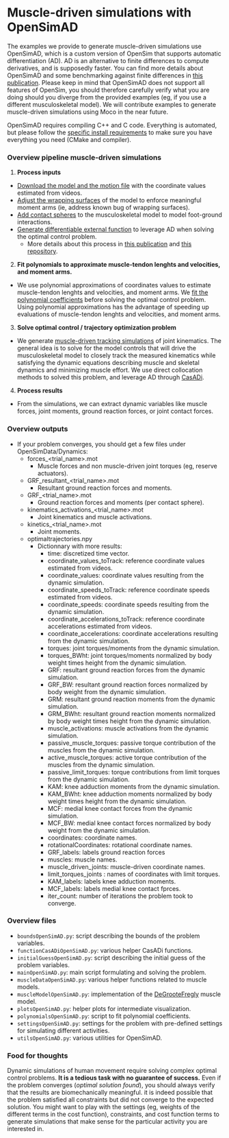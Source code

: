 # Muscle-driven simulations with OpenSimAD

The examples we provide to generate muscle-driven simulations use OpenSimAD, which is a custom version of OpenSim that supports automatic differentiation (AD). AD is an alternative to finite differences to compute derivatives, and is supposedly faster. You can find more details about OpenSimAD and some benchmarking against finite differences in [this publication](https://journals.plos.org/plosone/article/comments?id=10.1371/journal.pone.0217730). Please keep in mind that OpenSimAD does not support all features of OpenSim, you should therefore carefully verify what you are doing should you diverge from the provided examples (eg, if you use a different musculoskeletal model). We will contribute examples to generate muscle-driven simulations using Moco in the near future.

OpenSimAD requires compiling C++ and C code. Everything is automated, but please follow the [specific install requirements](https://github.com/stanfordnmbl/opencap-processing#install-requirements-to-run-muscle-driven-simulations) to make sure you have everything you need (CMake and compiler).

### Overview pipeline muscle-driven simulations
1. **Process inputs**
  - [Download the model and the motion file](https://github.com/stanfordnmbl/opencap-processing/blob/main/UtilsDynamicSimulations/OpenSimAD/utilsOpenSimAD.py#L1912) with the coordinate values estimated from videos.
  - [Adjust the wrapping surfaces](https://github.com/stanfordnmbl/opencap-processing/blob/main/UtilsDynamicSimulations/OpenSimAD/utilsOpenSimAD.py#L1917) of the model to enforce meaningful moment arms (ie, address known bug of wrapping surfaces).
  - [Add contact spheres](https://github.com/stanfordnmbl/opencap-processing/blob/main/UtilsDynamicSimulations/OpenSimAD/utilsOpenSimAD.py#L1919) to the musculoskeletal model to model foot-ground interactions.
  - [Generate differentiable external function](https://github.com/stanfordnmbl/opencap-processing/blob/main/UtilsDynamicSimulations/OpenSimAD/utilsOpenSimAD.py#L1921) to leverage AD when solving the optimal control problem.
    - More details about this process in [this publication](https://journals.plos.org/plosone/article/comments?id=10.1371/journal.pone.0217730) and [this repository](https://github.com/antoinefalisse/opensimAD).
2. **Fit polynomials to approximate muscle-tendon lenghts and velocities, and moment arms.**
  - We use polynomial approximations of coordinates values to estimate muscle-tendon lenghts and velocities, and moment arms. We [fit the polynomial coefficients](https://github.com/stanfordnmbl/opencap-processing/blob/main/UtilsDynamicSimulations/OpenSimAD/mainOpenSimAD.py#L541) before solving the optimal control problem. Using polynomial approximations has the advantage of speeding up evaluations of muscle-tendon lenghts and velocities, and moment arms.
3. **Solve optimal control / trajectory optimization problem**
- We generate [muscle-driven tracking simulations](https://github.com/stanfordnmbl/opencap-processing/blob/main/UtilsDynamicSimulations/OpenSimAD/mainOpenSimAD.py#L999) of joint kinematics. The general idea is to solve for the model controls that will drive the musculoskeletal model to closely track the measured kinematics while satisfying the dynamic equations describing muscle and skeletal dynamics and minimizing muscle effort. We use direct collocation methods to solved this problem, and leverage AD through [CasADi](https://web.casadi.org/).
4. **Process results**
- From the simulations, we can extract dynamic variables like muscle forces, joint moments, ground reaction forces, or joint contact forces.

### Overview outputs
- If your problem converges, you should get a few files under OpenSimData/Dynamics:
  - forces_<trial_name>.mot
    - Muscle forces and non muscle-driven joint torques (eg, reserve actuators).
  - GRF_resultant_<trial_name>.mot
    - Resultant ground reaction forces and moments.
  - GRF_<trial_name>.mot
    - Ground reaction forces and moments (per contact sphere).
  - kinematics_activations_<trial_name>.mot
    - Joint kinematics and muscle activations.
  - kinetics_<trial_name>.mot
    - Joint moments.
  - optimaltrajectories.npy
    - Dictionnary with more results:
      - time: discretized time vector.
      - coordinate_values_toTrack: reference coordinate values estimated from videos.
      - coordinate_values: coordinate values resulting from the dynamic simulation.
      - coordinate_speeds_toTrack: reference coordinate speeds estimated from videos.
      - coordinate_speeds: coordinate speeds resulting from the dynamic simulation.
      - coordinate_accelerations_toTrack: reference coordinate accelerations estimated from videos.
      - coordinate_accelerations: coordinate accelerations resulting from the dynamic simulation.
      - torques: joint torques/moments from the dynamic simulation.
      - torques_BWht: joint torques/moments normalized by body weight times height from the dynamic simulation.
      - GRF: resultant ground reaction forces from the dynamic simulation.
      - GRF_BW: resultant ground reaction forces normalized by body weight from the dynamic simulation.
      - GRM: resultant ground reaction moments from the dynamic simulation.
      - GRM_BWht: resultant ground reaction moments normalized by body weight times height from the dynamic simulation.
      - muscle_activations: muscle activations from the dynamic simulation.
      - passive_muscle_torques: passive torque contribution of the muscles from the dynamic simulation.
      - active_muscle_torques: active torque contribution of the muscles from the dynamic simulation.
      - passive_limit_torques: torque contributions from limit torques from the dynamic simulation.
      - KAM: knee adduction moments from the dynamic simulation.
      - KAM_BWht: knee adduction moments normalized by body weight times height from the dynamic simulation.
      - MCF: medial knee contact forces from the dynamic simulation.
      - MCF_BW: medial knee contact forces normalized by body weight from the dynamic simulation.
      - coordinates: coordinate names.
      - rotationalCoordinates: rotational coordinate names.
      - GRF_labels: labels ground reaction forces
      - muscles: muscle names.
      - muscle_driven_joints: muscle-driven coordinate names.
      - limit_torques_joints : names of coordinates with limit torques.
      - KAM_labels: labels knee adduction moments.
      - MCF_labels: labels medial knee contact fprces.
      - iter_count: number of iterations the problem took to converge.

### Overview files
- `boundsOpenSimAD.py`: script describing the bounds of the problem variables.
- `functionCasADiOpenSimAD.py`: various helper CasADi functions.
- `initialGuessOpenSimAD.py`: script describing the initial guess of the problem variables.
- `mainOpenSimAD.py`: main script formulating and solving the problem.
- `muscleDataOpenSimAD.py`: various helper functions related to muscle models.
- `muscleModelOpenSimAD.py`: implementation of the [DeGrooteFregly](https://pubmed.ncbi.nlm.nih.gov/27001399/) muscle model.
- `plotsOpenSimAD.py`: helper plots for intermediate visualization.
- `polynomialsOpenSimAD.py`: script to fit polynomial coefficients.
- `settingsOpenSimAD.py`: settings for the problem with pre-defined settings for simulating different activities.
- `utilsOpenSimAD.py`: various utilities for OpenSimAD.

### Food for thoughts

Dynamic simulations of human movement require solving complex optimal control problems. **It is a tedious task with no guarantee of success.** Even if the problem converges (*optimal solution found*), you should always verify that the results are biomechanically meaningful. it is indeed possible that the problem satisfied all constraints but did not converge to the expected solution. You might want to play with the settings (eg, weights of the different terms in the cost function), constraints, and cost function terms to generate simulations that make sense for the particular activity you are interested in.
